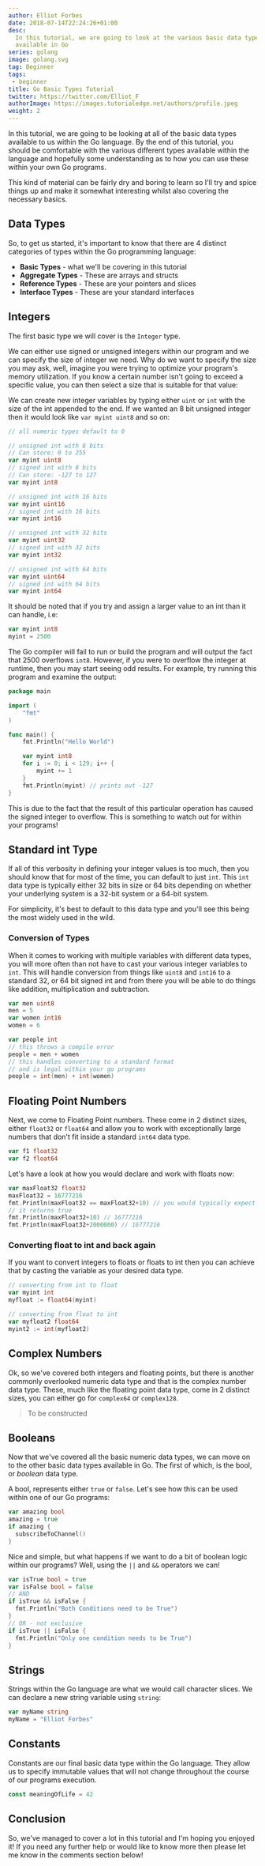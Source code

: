```yaml
---
author: Elliot Forbes
date: 2018-07-14T22:24:26+01:00
desc:
  In this tutorial, we are going to look at the various basic data types
  available in Go
series: golang
image: golang.svg
tag: Beginner
tags: 
 - beginner
title: Go Basic Types Tutorial
twitter: https://twitter.com/Elliot_F
authorImage: https://images.tutorialedge.net/authors/profile.jpeg
weight: 2
---
```


In this tutorial, we are going to be looking at all of the basic data types
available to us within the Go language. By the end of this tutorial, you should
be comfortable with the various different types available within the language
and hopefully some understanding as to how you can use these within your own Go
programs.

This kind of material can be fairly dry and boring to learn so I'll try and
spice things up and make it somewhat interesting whilst also covering the
necessary basics.

## Data Types

So, to get us started, it's important to know that there are 4 distinct
categories of types within the Go programming language:

- **Basic Types** - what we'll be covering in this tutorial
- **Aggregate Types** - These are arrays and structs
- **Reference Types** - These are your pointers and slices
- **Interface Types** - These are your standard interfaces

## Integers

The first basic type we will cover is the `Integer` type.

We can either use signed or unsigned integers within our program and we can
specify the size of integer we need. Why do we want to specify the size you may
ask, well, imagine you were trying to optimize your program's memory
utilization. If you know a certain number isn't going to exceed a specific
value, you can then select a size that is suitable for that value:

We can create new integer variables by typing either `uint` or `int` with the
size of the int appended to the end. If we wanted an 8 bit unsigned integer then
it would look like `var myint uint8` and so on:

```go
// all numeric types default to 0

// unsigned int with 8 bits
// Can store: 0 to 255
var myint uint8
// signed int with 8 bits
// Can store: -127 to 127
var myint int8

// unsigned int with 16 bits
var myint uint16
// signed int with 16 bits
var myint int16

// unsigned int with 32 bits
var myint uint32
// signed int with 32 bits
var myint int32

// unsigned int with 64 bits
var myint uint64
// signed int with 64 bits
var myint int64
```

It should be noted that if you try and assign a larger value to an int than it
can handle, i.e:

```go
var myint int8
myint = 2500
```

The Go compiler will fail to run or build the program and will output the fact
that 2500 overflows `int8`. However, if you were to overflow the integer at
runtime, then you may start seeing odd results. For example, try running this
program and examine the output:

```go
package main

import (
    "fmt"
)

func main() {
    fmt.Println("Hello World")

    var myint int8
    for i := 0; i < 129; i++ {
        myint += 1
    }
    fmt.Println(myint) // prints out -127
}
```

This is due to the fact that the result of this particular operation has caused
the signed integer to overflow. This is something to watch out for within your
programs!

## Standard int Type

If all of this verbosity in defining your integer values is too much, then you
should know that for most of the time, you can default to just `int`. This `int`
data type is typically either 32 bits in size or 64 bits depending on whether
your underlying system is a 32-bit system or a 64-bit system.

For simplicity, it's best to default to this data type and you'll see this being
the most widely used in the wild.

### Conversion of Types

When it comes to working with multiple variables with different data types, you
will more often than not have to cast your various integer variables to `int`.
This will handle conversion from things like `uint8` and `int16` to a standard
32, or 64 bit signed int and from there you will be able to do things like
addition, multiplication and subtraction.

```go
var men uint8
men = 5
var women int16
women = 6

var people int
// this throws a compile error
people = men + women
// this handles converting to a standard format
// and is legal within your go programs
people = int(men) + int(women)
```

## Floating Point Numbers

Next, we come to Floating Point numbers. These come in 2 distinct sizes, either
`float32` or `float64` and allow you to work with exceptionally large numbers
that don't fit inside a standard `int64` data type.

```go
var f1 float32
var f2 float64
```

Let's have a look at how you would declare and work with floats now:

```go
var maxFloat32 float32
maxFloat32 = 16777216
fmt.Println(maxFloat32 == maxFloat32+10) // you would typically expect this to return false
// it returns true
fmt.Println(maxFloat32+10) // 16777216
fmt.Println(maxFloat32+2000000) // 16777216
```

### Converting float to int and back again

If you want to convert integers to floats or floats to int then you can achieve
that by casting the variable as your desired data type.

```go
// converting from int to float
var myint int
myfloat := float64(myint)

// converting from float to int
var myfloat2 float64
myint2 := int(myfloat2)
```

## Complex Numbers

Ok, so we've covered both integers and floating points, but there is another
commonly overlooked numeric data type and that is the complex number data type.
These, much like the floating point data type, come in 2 distinct sizes, you can
either go for `complex64` or `complex128`.

> To be constructed

## Booleans

Now that we've covered all the basic numeric data types, we can move on to the
other basic data types available in Go. The first of which, is the bool, or
_boolean_ data type.

A bool, represents either `true` or `false`. Let's see how this can be used
within one of our Go programs:

```go
var amazing bool
amazing = true
if amazing {
  subscribeToChannel()
}
```

Nice and simple, but what happens if we want to do a bit of boolean logic within
our programs? Well, using the `||` and `&&` operators we can!

```go
var isTrue bool = true
var isFalse bool = false
// AND
if isTrue && isFalse {
  fmt.Println("Both Conditions need to be True")
}
// OR - not exclusive
if isTrue || isFalse {
  fmt.Println("Only one condition needs to be True")
}
```

## Strings

Strings within the Go language are what we would call character slices. We can
declare a new string variable using `string`:

```go
var myName string
myName = "Elliot Forbes"
```

## Constants

Constants are our final basic data type within the Go language. They allow us to
specify immutable values that will not change throughout the course of our
programs execution.

```go
const meaningOfLife = 42
```

## Conclusion

So, we've managed to cover a lot in this tutorial and I'm hoping you enjoyed it!
If you need any further help or would like to know more then please let me know
in the comments section below!
